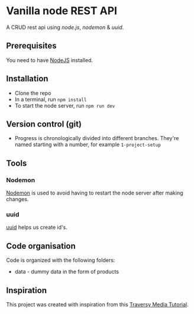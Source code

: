 # Vanilla node REST API

A CRUD rest api using *node.js*, *nodemon* & *uuid*.

## Prerequisites

You need to have [NodeJS](https://nodejs.org/en/) installed.

## Installation

- Clone the repo
- In a terminal, run `npm install`
- To start the node server, run `npm run dev`

## Version control (git)

- Progress is chronologically divided into different branches. They're named starting with a number, for example `1-project-setup`

## Tools

### Nodemon

[Nodemon](https://www.npmjs.com/package/nodemon) is used to avoid having to restart the node server after making changes.

### uuid

[uuid](https://www.npmjs.com/package/uuid) helps us create id's.

## Code organisation

Code is organized with the following folders:

- data - dummy data in the form of products

## Inspiration

This project was created with inspiration from this [Traversy Media Tutorial](https://www.youtube.com/watch?v=_1xa8Bsho6A&ab_channel=TraversyMedia).